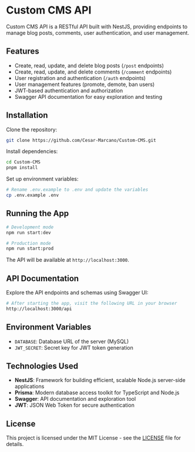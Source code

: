 # Custom CMS API

Custom CMS API is a RESTful API built with NestJS, providing endpoints to manage blog posts, comments, user authentication, and user management.

## Features

- Create, read, update, and delete blog posts (`/post` endpoints)
- Create, read, update, and delete comments (`/comment` endpoints)
- User registration and authentication (`/auth` endpoints)
- User management features (promote, demote, ban users)
- JWT-based authentication and authorization
- Swagger API documentation for easy exploration and testing

## Installation

Clone the repository:

```bash
git clone https://github.com/Cesar-Marcano/Custom-CMS.git
```

Install dependencies:

```bash
cd Custom-CMS
pnpm install
```

Set up environment variables:

```bash
# Rename .env.example to .env and update the variables
cp .env.example .env
```

## Running the App

```bash
# Development mode
npm run start:dev

# Production mode
npm run start:prod
```

The API will be available at `http://localhost:3000`.

## API Documentation

Explore the API endpoints and schemas using Swagger UI:

```bash
# After starting the app, visit the following URL in your browser
http://localhost:3000/api
```

## Environment Variables

- `DATABASE`: Database URL of the server (MySQL)
- `JWT_SECRET`: Secret key for JWT token generation

## Technologies Used

- **NestJS**: Framework for building efficient, scalable Node.js server-side applications
- **Prisma**: Modern database access toolkit for TypeScript and Node.js
- **Swagger**: API documentation and exploration tool
- **JWT**: JSON Web Token for secure authentication

## License

This project is licensed under the MIT License - see the [LICENSE](LICENSE) file for details.

